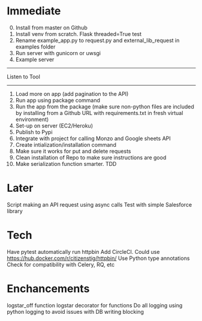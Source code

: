 # Immediate

0. Install from master on Github
1. Install venv from scratch. Flask threaded=True test
2. Rename example_app.py to request.py and external_lib_request in examples folder
3. Run server with gunicorn or uwsgi
4. Example server

---

Listen to Tool

---

1. Load more on app (add pagination to the API)
2. Run app using package command
3. Run the app from the package (make sure non-python files are included by installing from a Github URL with requirements.txt in fresh virtual environment)
4. Set-up on server (EC2/Heroku)
5. Publish to Pypi
6. Integrate with project for calling Monzo and Google sheets API
7. Create intialization/installation command
8. Make sure it works for put and delete requests
9. Clean installation of Repo to make sure instructions are good
10. Make serialization function smarter. TDD

# Later

Script making an API request using async calls
Test with simple Salesforce library

# Tech

Have pytest automatically run httpbin
Add CircleCI. Could use https://hub.docker.com/r/citizenstig/httpbin/
Use Python type annotations
Check for compatibility with Celery, RQ, etc

# Enchancements

logstar_off function
logstar decorator for functions
Do all logging using python logging to avoid issues with DB writing blocking